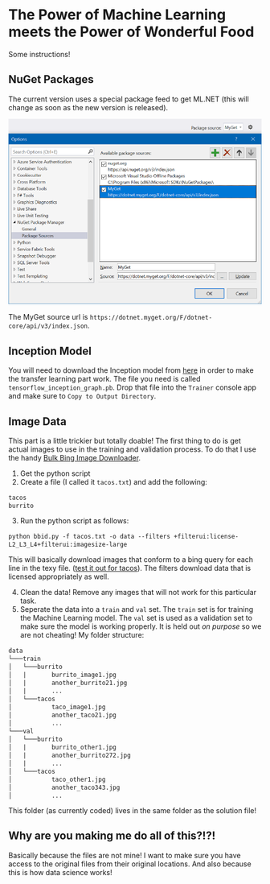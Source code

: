 # The Power of Machine Learning meets the Power of Wonderful Food
Some instructions!

## NuGet Packages
The current version uses a special package feed to get ML.NET (this will change as soon as the new version is released).

![NuGet Package Sources](nugetsource.png "NuGet Package Sources")

The MyGet source url is `https://dotnet.myget.org/F/dotnet-core/api/v3/index.json`.

## Inception Model
You will need to download the Inception model from [here](https://storage.googleapis.com/download.tensorflow.org/models/inception5h.zip) in order to make the transfer learning part work. The file you need is called `tensorflow_inception_graph.pb`. Drop that file into the `Trainer` console app and make sure to `Copy to Output Directory`.

## Image Data
This part is a little trickier but totally doable! The first thing to do is get actual images to use in the training and validation process. To do that I use the handy [Bulk Bing Image Downloader](https://github.com/ostrolucky/Bulk-Bing-Image-downloader).

1. Get the python script
2. Create a file (I called it `tacos.txt`) and add the following:
```
tacos
burrito
```
3. Run the python script as follows:
```
python bbid.py -f tacos.txt -o data --filters +filterui:license-L2_L3_L4+filterui:imagesize-large
```
This will basically download images that conform to a bing query for each line in the texy file. ([test it out for tacos](https://www.bing.com/images/search?&q=tacos&qft=+filterui:license-L2_L3_L4+filterui:imagesize-large)). The filters download data that is licensed appropriately as well.

4. Clean the data! Remove any images that will not work for this particular task.
5. Seperate the data into a `train` and `val` set. The `train` set is for training the Machine Learning model. The `val` set is used as a validation set to make sure the model is working properly. It is held out _on purpose_ so we are not cheating! My folder structure:

```
data
└───train
│   └───burrito
│   |       burrito_image1.jpg
│   |       another_burrito21.jpg
│   |       ...
│   └───tacos
│           taco_image1.jpg
│           another_taco21.jpg
│           ...
└───val
│   └───burrito
│   |       burrito_other1.jpg
│   |       another_burrito272.jpg
│   |       ...
│   └───tacos
│           taco_other1.jpg
│           another_taco343.jpg
│           ...
```
This folder (as currently coded) lives in the same folder as the solution file!

## Why are you making me do all of this?!?!
Basically because the files are not mine! I want to make sure you have access to the original files from their original locations. And also because this is how data science works!
